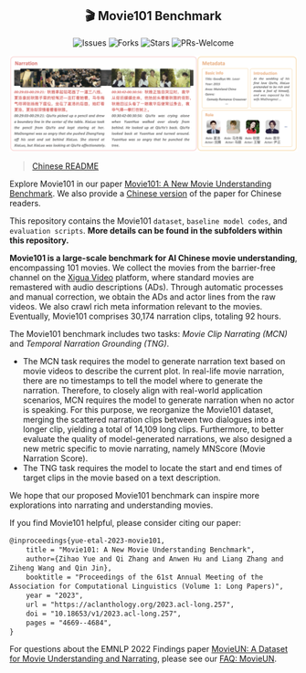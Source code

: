 <div>
  <h2 align="center">
    🎬 Movie101 Benchmark
  </h2>
</div>

<p align="center">
    <a >
       <img alt="Issues" src="https://img.shields.io/github/issues/yuezih/Movie101?color=blueviolet" />
  	</a>
    <a >
       <img alt="Forks" src="https://img.shields.io/github/forks/yuezih/Movie101?color=orange" />
  	</a>
    <a >
       <img alt="Stars" src="https://img.shields.io/github/stars/yuezih/Movie101?color=ff69b4" />
  	</a>
    <a >
       <img alt="PRs-Welcome" src="https://img.shields.io/badge/PRs-Welcome-red" />
  	</a>
    <br />
</p>

![Movie101 Dataset](assets/Movie101_dataset.png "Movie101 Dataset")

> [Chinese README](README.md)

Explore Movie101 in our paper [Movie101: A New Movie Understanding Benchmark](https://arxiv.org/abs/2305.12140). We also provide a [Chinese version](assets/Movie101_zh.pdf) of the paper for Chinese readers.  

This repository contains the Movie101 `dataset`, `baseline model codes`, and `evaluation scripts`. **More details can be found in the subfolders within this repository.** 

**Movie101 is a large-scale benchmark for AI Chinese movie understanding**, encompassing 101 movies. We collect the movies from the barrier-free channel on the [Xigua Video](https://www.ixigua.com/channel/barrier_free) platform, where standard movies are remastered with audio descriptions (ADs). Through automatic processes and manual correction, we obtain the ADs and actor lines from the raw videos. We also crawl rich meta information relevant to the movies. Eventually, Movie101 comprises 30,174 narration clips, totaling 92 hours.

The Movie101 benchmark includes two tasks: *Movie Clip Narrating (MCN)* and *Temporal Narration Grounding (TNG)*. 

- The MCN task requires the model to generate narration text based on movie videos to describe the current plot. In real-life movie narration, there are no timestamps to tell the model where to generate the narration. Therefore, to closely align with real-world application scenarios, MCN requires the model to generate narration when no actor is speaking. For this purpose, we reorganize the Movie101 dataset, merging the scattered narration clips between two dialogues into a longer clip, yielding a total of 14,109 long clips. Furthermore, to better evaluate the quality of model-generated narrations, we also designed a new metric specific to movie narrating, namely MNScore (Movie Narration Score).
- The TNG task requires the model to locate the start and end times of target clips in the movie based on a text description.

<!-- For both tasks, we demonstrate the performance of several existing baseline models and our new baselines provided in the paper. -->

We hope that our proposed Movie101 benchmark can inspire more explorations into narrating and understanding movies.

If you find Movie101 helpful, please consider citing our paper:

```
@inproceedings{yue-etal-2023-movie101,
    title = "Movie101: A New Movie Understanding Benchmark",
    author={Zihao Yue and Qi Zhang and Anwen Hu and Liang Zhang and Ziheng Wang and Qin Jin},
    booktitle = "Proceedings of the 61st Annual Meeting of the Association for Computational Linguistics (Volume 1: Long Papers)",
    year = "2023",
    url = "https://aclanthology.org/2023.acl-long.257",
    doi = "10.18653/v1/2023.acl-long.257",
    pages = "4669--4684",
}
```

For questions about the EMNLP 2022 Findings paper [MovieUN: A Dataset for Movie Understanding and Narrating](https://aclanthology.org/2022.findings-emnlp.135/), please see our [FAQ: MovieUN](assets/FAQ_MovieUN/FAQ_MovieUN.md).